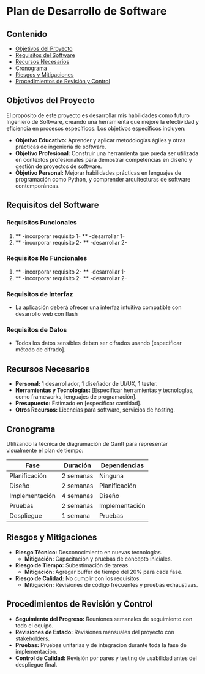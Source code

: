 # Plan de Desarrollo de Software

## Contenido
- [Objetivos del Proyecto](#objetivos-del-proyecto)
- [Requisitos del Software](#requisitos-del-software)
- [Recursos Necesarios](#recursos-necesarios)
- [Cronograma](#cronograma)
- [Riesgos y Mitigaciones](#riesgos-y-mitigaciones)
- [Procedimientos de Revisión y Control](#procedimientos-de-revisión-y-control)

## Objetivos del Proyecto
El propósito de este proyecto es desarrollar mis habilidades como futuro Ingeniero de Software, creando una herramienta que mejore la efectividad y eficiencia en procesos específicos. Los objetivos específicos incluyen:

- **Objetivo Educativo:** Aprender y aplicar metodologías ágiles y otras prácticas de ingeniería de software.
- **Objetivo Profesional:** Construir una herramienta que pueda ser utilizada en contextos profesionales para demostrar competencias en diseño y gestión de proyectos de software.
- **Objetivo Personal:** Mejorar habilidades prácticas en lenguajes de programación como Python, y comprender arquitecturas de software contemporáneas.

## Requisitos del Software
### Requisitos Funcionales
1. ** -incorporar requisito 1- ** -desarrollar 1-
2. ** -incorporar requisito 2- ** -desarrollar 2-

### Requisitos No Funcionales
1. ** -incorporar requisito 2- ** -desarrollar 1-
2. ** -incorporar requisito 2- ** -desarrollar 2-

### Requisitos de Interfaz
- La aplicación deberá ofrecer una interfaz intuitiva compatible con desarrollo web con flash

### Requisitos de Datos
- Todos los datos sensibles deben ser cifrados usando [especificar método de cifrado].

## Recursos Necesarios
- **Personal:** 1 desarrollador, 1 diseñador de UI/UX, 1 tester.
- **Herramientas y Tecnologías:** [Especificar herramientas y tecnologías, como frameworks, lenguajes de programación].
- **Presupuesto:** Estimado en [especificar cantidad].
- **Otros Recursos:** Licencias para software, servicios de hosting.

## Cronograma
Utilizando la técnica de diagramación de Gantt para representar visualmente el plan de tiempo:

| Fase          | Duración | Dependencias       |
|---------------|----------|--------------------|
| Planificación | 2 semanas| Ninguna            |
| Diseño        | 2 semanas| Planificación      |
| Implementación| 4 semanas| Diseño             |
| Pruebas       | 2 semanas| Implementación     |
| Despliegue    | 1 semana | Pruebas            |

## Riesgos y Mitigaciones
- **Riesgo Técnico:** Desconocimiento en nuevas tecnologías.
  - **Mitigación:** Capacitación y pruebas de concepto iniciales.
- **Riesgo de Tiempo:** Subestimación de tareas.
  - **Mitigación:** Agregar buffer de tiempo del 20% para cada fase.
- **Riesgo de Calidad:** No cumplir con los requisitos.
  - **Mitigación:** Revisiones de código frecuentes y pruebas exhaustivas.

## Procedimientos de Revisión y Control
- **Seguimiento del Progreso:** Reuniones semanales de seguimiento con todo el equipo.
- **Revisiones de Estado:** Revisiones mensuales del proyecto con stakeholders.
- **Pruebas:** Pruebas unitarias y de integración durante toda la fase de implementación.
- **Control de Calidad:** Revisión por pares y testing de usabilidad antes del despliegue final.

